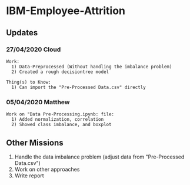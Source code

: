 # IBM-Employee-Attrition

## Updates
  ### 27/04/2020 Cloud
    Work:
      1) Data-Preprocessed (Without handling the imbalance problem) 
      2) Created a rough decisiontree model 
    
    Thing(s) to Know:
      1) Can import the "Pre-Processed Data.csv" directly

  ### 05/04/2020 Matthew 
    Work on "Data Pre-Processing.ipynb: file:
      1) Added normalization, correlation 
      2) Showed class imbalance, and boxplot
      
## Other Missions
  1) Handle the data imbalance problem (adjust data from "Pre-Processed Data.csv")
  2) Work on other approaches
  3) Write report
